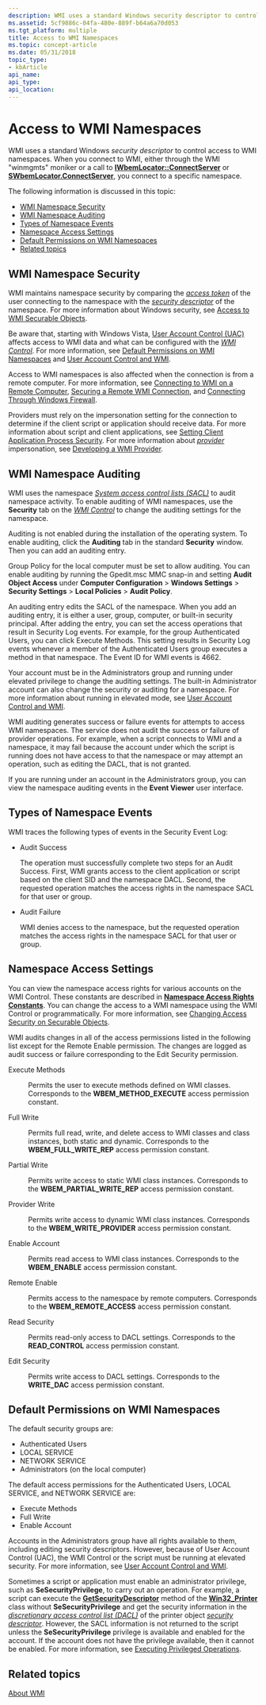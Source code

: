 ```yaml
---
description: WMI uses a standard Windows security descriptor to control access to WMI namespaces.
ms.assetid: 5cf9886c-04fa-480e-889f-b64a6a70d053
ms.tgt_platform: multiple
title: Access to WMI Namespaces
ms.topic: concept-article
ms.date: 05/31/2018
topic_type: 
- kbArticle
api_name: 
api_type: 
api_location: 
---
```


# Access to WMI Namespaces

WMI uses a standard Windows *security descriptor* to control access to WMI namespaces. When you connect to WMI, either through the WMI "winmgmts" moniker or a call to [**IWbemLocator::ConnectServer**](/windows/desktop/api/Wbemcli/nf-wbemcli-iwbemlocator-connectserver) or [**SWbemLocator.ConnectServer**](swbemlocator-connectserver.md), you connect to a specific namespace.

The following information is discussed in this topic:

-   [WMI Namespace Security](#wmi-namespace-security)
-   [WMI Namespace Auditing](#wmi-namespace-auditing)
-   [Types of Namespace Events](#types-of-namespace-events)
-   [Namespace Access Settings](#namespace-access-settings)
-   [Default Permissions on WMI Namespaces](#default-permissions-on-wmi-namespaces)
-   [Related topics](#related-topics)

## WMI Namespace Security

WMI maintains namespace security by comparing the [*access token*](/windows/desktop/SecGloss/a-gly) of the user connecting to the namespace with the [*security descriptor*](/windows/desktop/SecGloss/s-gly) of the namespace. For more information about Windows security, see [Access to WMI Securable Objects](access-to-wmi-securable-objects.md).

Be aware that, starting with Windows Vista, [User Account Control (UAC)](https://support.microsoft.com/topic/how-to-use-user-account-control-uac-in-windows-vista-33b5a65e-4238-397e-d1b4-c502ee0f473e) affects access to WMI data and what can be configured with the [*WMI Control*](gloss-w.md). For more information, see [Default Permissions on WMI Namespaces](#default-permissions-on-wmi-namespaces) and [User Account Control and WMI](user-account-control-and-wmi.md).

Access to WMI namespaces is also affected when the connection is from a remote computer. For more information, see [Connecting to WMI on a Remote Computer](connecting-to-wmi-on-a-remote-computer.md), [Securing a Remote WMI Connection](securing-a-remote-wmi-connection.md), and [Connecting Through Windows Firewall](/windows/desktop/WmiSdk/connecting-to-wmi-remotely-starting-with-vista).

Providers must rely on the impersonation setting for the connection to determine if the client script or application should receive data. For more information about script and client applications, see [Setting Client Application Process Security](setting-client-application-process-security.md). For more information about [*provider*](gloss-p.md) impersonation, see [Developing a WMI Provider](developing-a-wmi-provider.md).

## WMI Namespace Auditing

WMI uses the namespace [*System access control lists (SACL)*](/windows/desktop/SecGloss/s-gly) to audit namespace activity. To enable auditing of WMI namespaces, use the **Security** tab on the [*WMI Control*](gloss-w.md) to change the auditing settings for the namespace.

Auditing is not enabled during the installation of the operating system. To enable auditing, click the **Auditing** tab in the standard **Security** window. Then you can add an auditing entry.

Group Policy for the local computer must be set to allow auditing. You can enable auditing by running the Gpedit.msc MMC snap-in and setting **Audit Object Access** under **Computer Configuration** > **Windows Settings** > **Security Settings** > **Local Policies** > **Audit Policy**.

An auditing entry edits the SACL of the namespace. When you add an auditing entry, it is either a user, group, computer, or built-in security principal. After adding the entry, you can set the access operations that result in Security Log events. For example, for the group Authenticated Users, you can click Execute Methods. This setting results in Security Log events whenever a member of the Authenticated Users group executes a method in that namespace. The Event ID for WMI events is 4662.

Your account must be in the Administrators group and running under elevated privilege to change the auditing settings. The built-in Administrator account can also change the security or auditing for a namespace. For more information about running in elevated mode, see [User Account Control and WMI](user-account-control-and-wmi.md).

WMI auditing generates success or failure events for attempts to access WMI namespaces. The service does not audit the success or failure of provider operations. For example, when a script connects to WMI and a namespace, it may fail because the account under which the script is running does not have access to that the namespace or may attempt an operation, such as editing the DACL, that is not granted.

If you are running under an account in the Administrators group, you can view the namespace auditing events in the **Event Viewer** user interface.

## Types of Namespace Events

WMI traces the following types of events in the Security Event Log:

-   Audit Success

    The operation must successfully complete two steps for an Audit Success. First, WMI grants access to the client application or script based on the client SID and the namespace DACL. Second, the requested operation matches the access rights in the namespace SACL for that user or group.

-   Audit Failure

    WMI denies access to the namespace, but the requested operation matches the access rights in the namespace SACL for that user or group.

## Namespace Access Settings

You can view the namespace access rights for various accounts on the WMI Control. These constants are described in [**Namespace Access Rights Constants**](namespace-access-rights-constants.md). You can change the access to a WMI namespace using the WMI Control or programmatically. For more information, see [Changing Access Security on Securable Objects](changing-access-security-on-securable-objects.md).

WMI audits changes in all of the access permissions listed in the following list except for the Remote Enable permission. The changes are logged as audit success or failure corresponding to the Edit Security permission.

<dl> <dt>

<span id="Execute_Methods"></span><span id="execute_methods"></span><span id="EXECUTE_METHODS"></span>Execute Methods
</dt> <dd>

Permits the user to execute methods defined on WMI classes. Corresponds to the **WBEM\_METHOD\_EXECUTE** access permission constant.

</dd> <dt>

<span id="Full_Write"></span><span id="full_write"></span><span id="FULL_WRITE"></span>Full Write
</dt> <dd>

Permits full read, write, and delete access to WMI classes and class instances, both static and dynamic. Corresponds to the **WBEM\_FULL\_WRITE\_REP** access permission constant.

</dd> <dt>

<span id="Partial_Write"></span><span id="partial_write"></span><span id="PARTIAL_WRITE"></span>Partial Write
</dt> <dd>

Permits write access to static WMI class instances. Corresponds to the **WBEM\_PARTIAL\_WRITE\_REP** access permission constant.

</dd> <dt>

<span id="Provider_Write"></span><span id="provider_write"></span><span id="PROVIDER_WRITE"></span>Provider Write
</dt> <dd>

Permits write access to dynamic WMI class instances. Corresponds to the **WBEM\_WRITE\_PROVIDER** access permission constant.

</dd> <dt>

<span id="Enable_Account"></span><span id="enable_account"></span><span id="ENABLE_ACCOUNT"></span>Enable Account
</dt> <dd>

Permits read access to WMI class instances. Corresponds to the **WBEM\_ENABLE** access permission constant.

</dd> <dt>

<span id="Remote_Enable"></span><span id="remote_enable"></span><span id="REMOTE_ENABLE"></span>Remote Enable
</dt> <dd>

Permits access to the namespace by remote computers. Corresponds to the **WBEM\_REMOTE\_ACCESS** access permission constant.

</dd> <dt>

<span id="Read_Security"></span><span id="read_security"></span><span id="READ_SECURITY"></span>Read Security
</dt> <dd>

Permits read-only access to DACL settings. Corresponds to the **READ\_CONTROL** access permission constant.

</dd> <dt>

<span id="Edit_Security"></span><span id="edit_security"></span><span id="EDIT_SECURITY"></span>Edit Security
</dt> <dd>

Permits write access to DACL settings. Corresponds to the **WRITE\_DAC** access permission constant.

</dd> </dl>

## Default Permissions on WMI Namespaces

The default security groups are:

-   Authenticated Users
-   LOCAL SERVICE
-   NETWORK SERVICE
-   Administrators (on the local computer)

The default access permissions for the Authenticated Users, LOCAL SERVICE, and NETWORK SERVICE are:

-   Execute Methods
-   Full Write
-   Enable Account

Accounts in the Administrators group have all rights available to them, including editing security descriptors. However, because of User Account Control (UAC), the WMI Control or the script must be running at elevated security. For more information, see [User Account Control and WMI](user-account-control-and-wmi.md).

Sometimes a script or application must enable an administrator privilege, such as **SeSecurityPrivilege**, to carry out an operation. For example, a script can execute the [**GetSecurityDescriptor**](/windows/desktop/CIMWin32Prov/getsecuritydescriptor-method-in-class-win32-printer) method of the [**Win32\_Printer**](/windows/desktop/CIMWin32Prov/win32-printer) class without **SeSecurityPrivilege** and get the security information in the [*discretionary access control list (DACL)*](/windows/desktop/SecGloss/d-gly) of the printer object [*security descriptor*](/windows/desktop/SecGloss/s-gly). However, the SACL information is not returned to the script unless the **SeSecurityPrivilege** privilege is available and enabled for the account. If the account does not have the privilege available, then it cannot be enabled. For more information, see [Executing Privileged Operations](executing-privileged-operations.md).

## Related topics

<dl> <dt>

[About WMI](about-wmi.md)
</dt> </dl>

 

 
